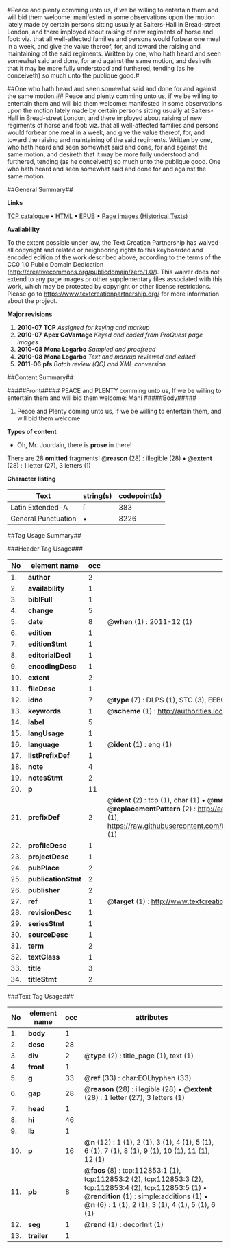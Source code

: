 #Peace and plenty comming unto us, if we be willing to entertain them and will bid them welcome: manifested in some observations upon the motion lately made by certain persons sitting usually at Salters-Hall in Bread-street London, and there imployed about raising of new regiments of horse and foot: viz. that all well-affected families and persons would forbear one meal in a week, and give the value thereof, for, and toward the raising and maintaining of the said regiments. Written by one, who hath heard and seen somewhat said and done, for and against the same motion, and desireth that it may be more fully understood and furthered, tending (as he conceiveth) so much unto the publique good.#

##One who hath heard and seen somewhat said and done for and against the same motion.##
Peace and plenty comming unto us, if we be willing to entertain them and will bid them welcome: manifested in some observations upon the motion lately made by certain persons sitting usually at Salters-Hall in Bread-street London, and there imployed about raising of new regiments of horse and foot: viz. that all well-affected families and persons would forbear one meal in a week, and give the value thereof, for, and toward the raising and maintaining of the said regiments. Written by one, who hath heard and seen somewhat said and done, for and against the same motion, and desireth that it may be more fully understood and furthered, tending (as he conceiveth) so much unto the publique good.
One who hath heard and seen somewhat said and done for and against the same motion.

##General Summary##

**Links**

[TCP catalogue](http://www.ota.ox.ac.uk/tcp/)  • 
[HTML](http://tei.it.ox.ac.uk/tcp/Texts-HTML/free/A91/A91542.html)  • 
[EPUB](http://tei.it.ox.ac.uk/tcp/Texts-EPUB/free/A91/A91542.epub) • 
[Page images (Historical Texts)](https://historicaltexts.jisc.ac.uk/eebo-99860728e)

**Availability**

To the extent possible under law, the Text Creation Partnership has waived all copyright and related or neighboring rights to this keyboarded and encoded edition of the work described above, according to the terms of the CC0 1.0 Public Domain Dedication (http://creativecommons.org/publicdomain/zero/1.0/). This waiver does not extend to any page images or other supplementary files associated with this work, which may be protected by copyright or other license restrictions. Please go to https://www.textcreationpartnership.org/ for more information about the project.

**Major revisions**

1. __2010-07__ __TCP__ *Assigned for keying and markup*
1. __2010-07__ __Apex CoVantage__ *Keyed and coded from ProQuest page images*
1. __2010-08__ __Mona Logarbo__ *Sampled and proofread*
1. __2010-08__ __Mona Logarbo__ *Text and markup reviewed and edited*
1. __2011-06__ __pfs__ *Batch review (QC) and XML conversion*

##Content Summary##

#####Front#####
PEACE and PLENTY comming unto us, If we be willing to entertain them and will bid them welcome: Mani
#####Body#####

1. Peace and Plenty coming unto us, if we be willing to entertain them, and will bid them welcome.

**Types of content**

  * Oh, Mr. Jourdain, there is **prose** in there!

There are 28 **omitted** fragments! 
 @__reason__ (28) : illegible (28)  •  @__extent__ (28) : 1 letter (27), 3 letters (1)

**Character listing**


|Text|string(s)|codepoint(s)|
|---|---|---|
|Latin Extended-A|ſ|383|
|General Punctuation|•|8226|

##Tag Usage Summary##

###Header Tag Usage###

|No|element name|occ|attributes|
|---|---|---|---|
|1.|__author__|2||
|2.|__availability__|1||
|3.|__biblFull__|1||
|4.|__change__|5||
|5.|__date__|8| @__when__ (1) : 2011-12 (1)|
|6.|__edition__|1||
|7.|__editionStmt__|1||
|8.|__editorialDecl__|1||
|9.|__encodingDesc__|1||
|10.|__extent__|2||
|11.|__fileDesc__|1||
|12.|__idno__|7| @__type__ (7) : DLPS (1), STC (3), EEBO-CITATION (1), PROQUEST (1), VID (1)|
|13.|__keywords__|1| @__scheme__ (1) : http://authorities.loc.gov/ (1)|
|14.|__label__|5||
|15.|__langUsage__|1||
|16.|__language__|1| @__ident__ (1) : eng (1)|
|17.|__listPrefixDef__|1||
|18.|__note__|4||
|19.|__notesStmt__|2||
|20.|__p__|11||
|21.|__prefixDef__|2| @__ident__ (2) : tcp (1), char (1)  •  @__matchPattern__ (2) : ([0-9\-]+):([0-9IVX]+) (1), (.+) (1)  •  @__replacementPattern__ (2) : http://eebo.chadwyck.com/downloadtiff?vid=$1&page=$2 (1), https://raw.githubusercontent.com/textcreationpartnership/Texts/master/tcpchars.xml#$1 (1)|
|22.|__profileDesc__|1||
|23.|__projectDesc__|1||
|24.|__pubPlace__|2||
|25.|__publicationStmt__|2||
|26.|__publisher__|2||
|27.|__ref__|1| @__target__ (1) : http://www.textcreationpartnership.org/docs/. (1)|
|28.|__revisionDesc__|1||
|29.|__seriesStmt__|1||
|30.|__sourceDesc__|1||
|31.|__term__|2||
|32.|__textClass__|1||
|33.|__title__|3||
|34.|__titleStmt__|2||


###Text Tag Usage###

|No|element name|occ|attributes|
|---|---|---|---|
|1.|__body__|1||
|2.|__desc__|28||
|3.|__div__|2| @__type__ (2) : title_page (1), text (1)|
|4.|__front__|1||
|5.|__g__|33| @__ref__ (33) : char:EOLhyphen (33)|
|6.|__gap__|28| @__reason__ (28) : illegible (28)  •  @__extent__ (28) : 1 letter (27), 3 letters (1)|
|7.|__head__|1||
|8.|__hi__|46||
|9.|__lb__|1||
|10.|__p__|16| @__n__ (12) : 1 (1), 2 (1), 3 (1), 4 (1), 5 (1), 6 (1), 7 (1), 8 (1), 9 (1), 10 (1), 11 (1), 12 (1)|
|11.|__pb__|8| @__facs__ (8) : tcp:112853:1 (1), tcp:112853:2 (2), tcp:112853:3 (2), tcp:112853:4 (2), tcp:112853:5 (1)  •  @__rendition__ (1) : simple:additions (1)  •  @__n__ (6) : 1 (1), 2 (1), 3 (1), 4 (1), 5 (1), 6 (1)|
|12.|__seg__|1| @__rend__ (1) : decorInit (1)|
|13.|__trailer__|1||
